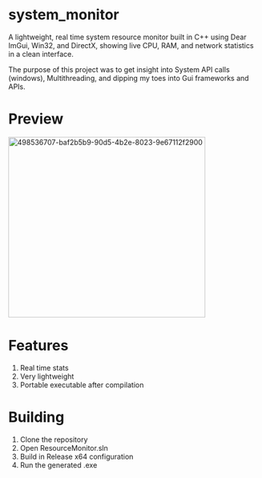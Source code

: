 # system_monitor
A lightweight, real time system resource monitor built in C++ using Dear ImGui, Win32, and DirectX, showing live CPU, RAM, and network statistics in a clean interface.

The purpose of this project was to get insight into System API calls (windows), Multithreading, and dipping my toes into Gui frameworks and APIs.

# Preview
<img width="393" height="360" alt="498536707-baf2b5b9-90d5-4b2e-8023-9e67112f2900" src="https://github.com/user-attachments/assets/ebef32fa-3276-466b-996d-e7700c685936" />

# Features

1. Real time stats
2. Very lightweight
3. Portable executable after compilation

# Building

1. Clone the repository
2. Open ResourceMonitor.sln
3. Build in Release x64 configuration
4. Run the generated .exe
